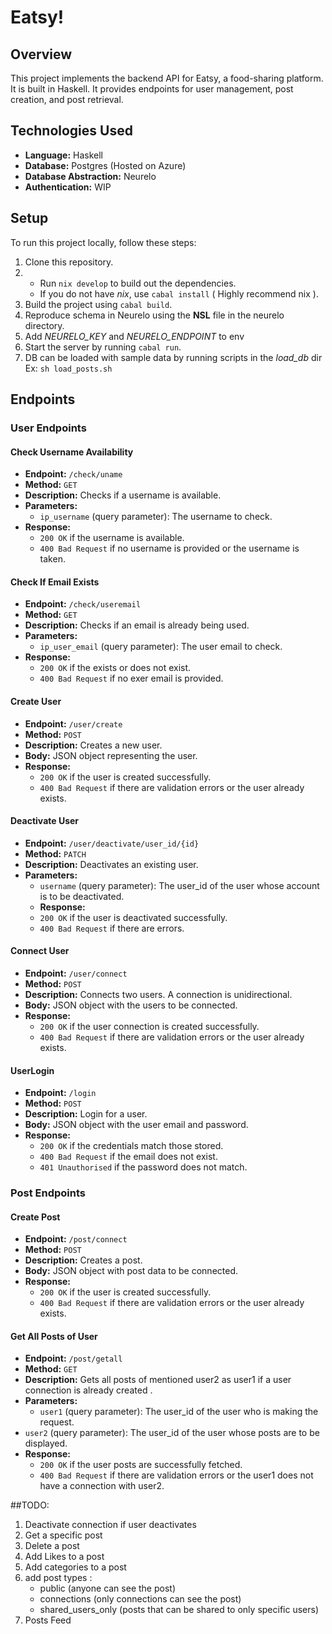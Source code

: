 
# Eatsy!

## Overview

This project implements the backend API for Eatsy, a food-sharing platform. It is built in Haskell. It provides endpoints for user management, post creation, and post retrieval.

## Technologies Used

- **Language:** Haskell
- **Database:** Postgres (Hosted on Azure)
- **Database Abstraction:** Neurelo
- **Authentication:** WIP

## Setup

To run this project locally, follow these steps:

1. Clone this repository.
2. - Run `nix develop` to build out the dependencies.
   - If you do not have *nix*, use `cabal install` ( Highly recommend nix ).
3. Build the project  using `cabal build`.
4. Reproduce schema in Neurelo  using the **NSL** file in the neurelo directory.
5. Add *NEURELO_KEY* and *NEURELO_ENDPOINT* to env 
6. Start the server by running `cabal run`.
7. DB can be loaded with sample data by running scripts in the *load_db* dir
    Ex: `sh load_posts.sh`

## Endpoints

### User Endpoints

#### Check Username Availability

- **Endpoint:** `/check/uname`
- **Method:** `GET`
- **Description:** Checks if a username is available.
- **Parameters:**
  - `ip_username` (query parameter): The username to check.
- **Response:**
  - `200 OK` if the username is available.
  - `400 Bad Request` if no username is provided or the username is taken.

#### Check If Email Exists

- **Endpoint:** `/check/useremail`
- **Method:** `GET`
- **Description:** Checks if an email is already being used.
- **Parameters:**
  - `ip_user_email` (query parameter): The user email to check.
- **Response:**
  - `200 OK` if the exists or does not exist.
  - `400 Bad Request` if no exer email is provided.

#### Create User

- **Endpoint:** `/user/create`
- **Method:** `POST`
- **Description:** Creates a new user.
- **Body:** JSON object representing the user.
- **Response:**
  - `200 OK` if the user is created successfully.
  - `400 Bad Request` if there are validation errors or the user already exists.

#### Deactivate User

- **Endpoint:** `/user/deactivate/user_id/{id}`
- **Method:** `PATCH`
- **Description:** Deactivates an existing user.
- **Parameters:**
  - `username` (query parameter): The user_id of the user whose account is to be deactivated.
  - **Response:**
  - `200 OK` if the user is deactivated successfully.
  - `400 Bad Request` if there are errors.
 
#### Connect User

- **Endpoint:** `/user/connect`
- **Method:** `POST`
- **Description:** Connects two users. A connection is unidirectional.
- **Body:** JSON object with the users to be connected.
- **Response:**
  - `200 OK` if the user connection is created successfully.
  - `400 Bad Request` if there are validation errors or the user already exists.

#### UserLogin

- **Endpoint:** `/login`
- **Method:** `POST`
- **Description:** Login for a user.
- **Body:** JSON object with the user email and password.
- **Response:**
  - `200 OK` if the credentials match those stored.
  - `400 Bad Request` if the email does not exist.
  - `401 Unauthorised` if the password does not match.


### Post Endpoints

#### Create Post


- **Endpoint:** `/post/connect`
- **Method:** `POST`
- **Description:** Creates a post.
- **Body:** JSON object with post data to be connected.
- **Response:**
  - `200 OK` if the user is created successfully.
  - `400 Bad Request` if there are validation errors or the user already exists.
 
#### Get All Posts of User


- **Endpoint:** `/post/getall`
- **Method:** `GET`
- **Description:** Gets all posts of mentioned user2 as user1 if a user connection is already created .
- **Parameters:**
  - `user1` (query parameter): The user_id of the user who is making the request.
 - `user2` (query parameter): The user_id of the user whose posts are to be displayed.
- **Response:**
  - `200 OK` if the user posts are successfully fetched.
  - `400 Bad Request` if there are validation errors or the user1 does not have a connection with user2.

##TODO:
1. Deactivate connection if user deactivates
3. Get a specific post
4. Delete a post
5. Add Likes to a post
6. Add categories to a post
7. add post types :
    - public (anyone can see the post)
    - connections (only connections can see the post)
    - shared_users_only (posts that can be shared to only specific users)
8. Posts Feed
